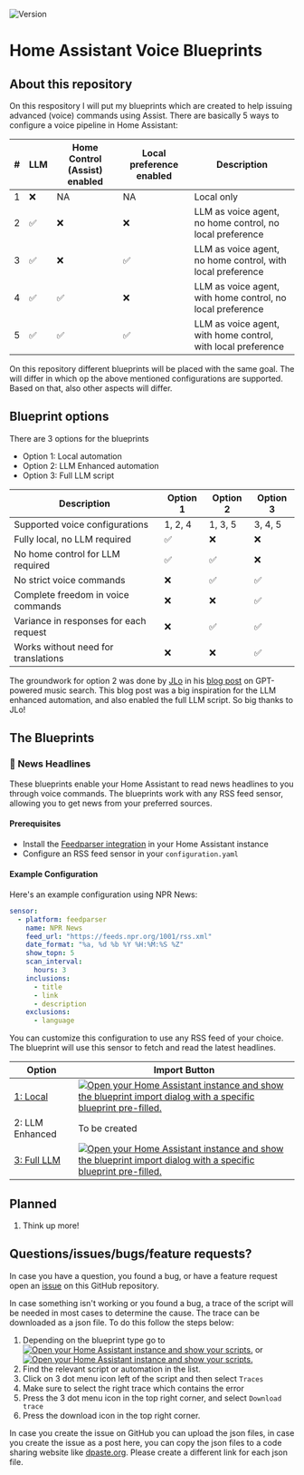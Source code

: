 ![Version](https://img.shields.io/github/v/release/r3draid3r04/ha-blueprints)

# Home Assistant Voice Blueprints

## About this repository

On this respository I will put my blueprints which are created to help issuing advanced (voice) commands using Assist. 
There are basically 5 ways to configure a voice pipeline in Home Assistant:

|#|LLM|Home Control (Assist) enabled|Local preference enabled|Description|
|---|---|---|---|---|
|1|❌|NA|NA|Local only|
|2|✅|❌|❌|LLM as voice agent, no home control, no local preference|
|3|✅|❌|✅|LLM as voice agent, no home control, with local preference|
|4|✅|✅|❌|LLM as voice agent, with home control, no local preference|
|5|✅|✅|✅|LLM as voice agent, with home control, with local preference|

On this repository different blueprints will be placed with the same goal. The will differ in which op the above mentioned configurations are supported. Based on that, also other aspects will differ.

## Blueprint options

There are 3 options for the blueprints
* Option 1: Local automation
* Option 2: LLM Enhanced automation
* Option 3: Full LLM script

|Description|Option 1|Option 2|Option 3|
|---|---|---|---|
|Supported voice configurations|1, 2, 4|1, 3, 5|3, 4, 5|
|Fully local, no LLM required|✅|❌|❌|
|No home control for LLM required|✅|✅|❌|
|No strict voice commands|❌|✅|✅|
|Complete freedom in voice commands|❌|❌|✅|
|Variance in responses for each request|❌|✅|✅|
|Works without need for translations|❌|❌|✅|

The groundwork for option 2 was done by [JLo](<https://github.com/jlpouffier>) in his [blog post](<https://blog.jlpouffier.fr/chatgpt-powered-music-search-engine-on-a-local-voice-assistant/>) on GPT-powered music search. This blog post was a big inspiration for the LLM enhanced automation, and also enabled the full LLM script. So big thanks to JLo!

## The Blueprints

### 📰 News Headlines

These blueprints enable your Home Assistant to read news headlines to you through voice commands. The blueprints work with any RSS feed sensor, allowing you to get news from your preferred sources.

#### Prerequisites
- Install the [Feedparser integration](https://github.com/custom-components/feedparser) in your Home Assistant instance
- Configure an RSS feed sensor in your `configuration.yaml`

#### Example Configuration
Here's an example configuration using NPR News:

```yaml
sensor:
  - platform: feedparser
    name: NPR News
    feed_url: "https://feeds.npr.org/1001/rss.xml"
    date_format: "%a, %d %b %Y %H:%M:%S %Z"
    show_topn: 5
    scan_interval:
      hours: 3
    inclusions:
      - title
      - link
      - description
    exclusions:
      - language
```

You can customize this configuration to use any RSS feed of your choice. The blueprint will use this sensor to fetch and read the latest headlines.

|Option|Import Button|
|---|---|
|[1: Local](/documentation/news/1_voice_news_headlines_local.md)|[![Open your Home Assistant instance and show the blueprint import dialog with a specific blueprint pre-filled.](https://my.home-assistant.io/badges/blueprint_import.svg)](https://my.home-assistant.io/redirect/blueprint_import/?blueprint_url=https%3A%2F%2Fgithub.com%2Fr3draid3r04%2Fha-blueprints%2Fblob%2Fmain%2Fnews%2F1_voice_news_headlines_local.yaml)|
|2: LLM Enhanced|To be created|
|[3: Full LLM](/documentation/news/3_voice_news_headlines_full_llm.md)|[![Open your Home Assistant instance and show the blueprint import dialog with a specific blueprint pre-filled.](https://my.home-assistant.io/badges/blueprint_import.svg)](https://my.home-assistant.io/redirect/blueprint_import/?blueprint_url=https%3A%2F%2Fgithub.com%2Fr3draid3r04%2Fha-blueprints%2Fblob%2Fmain%2Fnews%2F3_voice_news_headlines_full_llm.yaml)|


## Planned

1. Think up more!

## Questions/issues/bugs/feature requests?

In case you have a question, you found a bug, or have a feature request open an [issue](https://github.com/r3draid3r04/ha-blueprints/issues) on this GitHub repository. 

In case something isn't working or you found a bug, a trace of the script will be needed in most cases to determine the cause. The trace can be downloaded as a json file. To do this follow the steps below:

1. Depending on the blueprint type go to [![Open your Home Assistant instance and show your scripts.](https://my.home-assistant.io/badges/scripts.svg)](https://my.home-assistant.io/redirect/scripts/) or [![Open your Home Assistant instance and show your scripts.](https://my.home-assistant.io/badges/automations.svg)](https://my.home-assistant.io/redirect/automations/)
2. Find the relevant script or automation in the list.
3. Click on 3 dot menu icon left of the script and then select `Traces`
4. Make sure to select the right trace which contains the error
5. Press the 3 dot menu icon in the top right corner, and select `Download trace`
6. Press the download icon in the top right corner.

In case you create the issue on GitHub you can upload the json files, in case you create the issue as a post here, you can copy the json files to a code sharing website like [dpaste.org](https://www.dpaste.org). Please create a different link for each json file.
